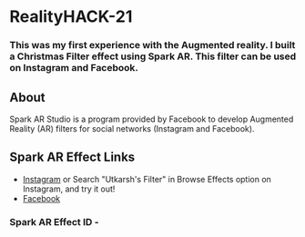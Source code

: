 # RealityHACK-21 
### This was my first experience with the Augmented reality. I built a Christmas Filter effect using Spark AR. This filter can be used on Instagram and Facebook.

## About

Spark AR Studio is a program provided by Facebook to develop Augmented Reality (AR) filters for social networks (Instagram and Facebook).

## Spark AR Effect Links 
- [Instagram]() or Search "Utkarsh's Filter" in Browse Effects option on Instagram, and try it out! 
- [Facebook]()

### Spark AR Effect ID - 
